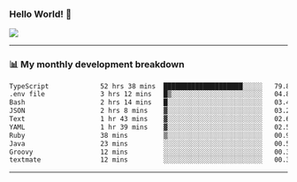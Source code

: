 ### Hello World! 👋

<a>
  <img align="center" src="https://github-readme-stats.vercel.app/api?username=megatunger&count_private=true&include_all_commits=true&bg_color=30,56CCF2,2F80ED&title_color=fff&text_color=fff" />
</a>

------
### 📊 My monthly development breakdown

<!--START_SECTION:waka-->

```txt
TypeScript             52 hrs 38 mins  ████████████████████░░░░░   79.83 %
.env file              3 hrs 12 mins   █▒░░░░░░░░░░░░░░░░░░░░░░░   04.87 %
Bash                   2 hrs 14 mins   █░░░░░░░░░░░░░░░░░░░░░░░░   03.40 %
JSON                   2 hrs 8 mins    ▓░░░░░░░░░░░░░░░░░░░░░░░░   03.24 %
Text                   1 hr 43 mins    ▓░░░░░░░░░░░░░░░░░░░░░░░░   02.61 %
YAML                   1 hr 39 mins    ▓░░░░░░░░░░░░░░░░░░░░░░░░   02.51 %
Ruby                   38 mins         ▒░░░░░░░░░░░░░░░░░░░░░░░░   00.96 %
Java                   23 mins         ░░░░░░░░░░░░░░░░░░░░░░░░░   00.59 %
Groovy                 12 mins         ░░░░░░░░░░░░░░░░░░░░░░░░░   00.31 %
textmate               12 mins         ░░░░░░░░░░░░░░░░░░░░░░░░░   00.31 %
```

<!--END_SECTION:waka-->

------
